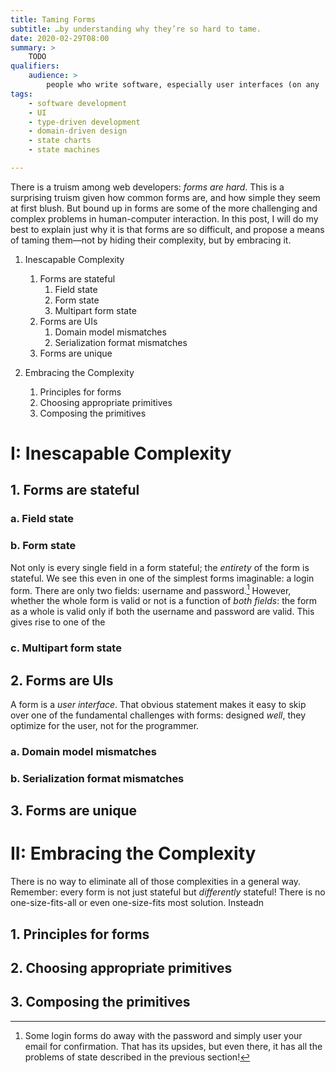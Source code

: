 ```yaml
---
title: Taming Forms
subtitle: …by understanding why they’re so hard to tame.
date: 2020-02-29T08:00
summary: >
    TODO
qualifiers:
    audience: >
        people who write software, especially user interfaces (on any  platform, in any language).
tags:
    - software development
    - UI
    - type-driven development
    - domain-driven design
    - state charts
    - state machines

---
```



<!--

References:

- [principled forms writeup](https://gist.github.com/chriskrycho/48fa641eeb55217d4063592b411b1192)
- [Slack discussion with Andrew Noyes](https://linkedin-randd.slack.com/archives/DHCGXKD3N/p1581107886022400)

-->

There is a truism among web developers: *forms are hard*. This is a surprising truism given how common forms are, and how simple they seem at first blush. But bound up in forms are some of the more challenging and complex problems in human-computer interaction. In this post, I will do my best to explain just why it is that forms are so difficult, and propose a means of taming them—not by hiding their complexity, but by embracing it.

1. Inescapable Complexity
    1. Forms are stateful
        1. Field state
        2. Form state
        3. Multipart form state
    2. Forms are UIs
        1. Domain model mismatches
        2. Serialization format mismatches
	3. Forms are unique

2. Embracing the Complexity
    1. Principles for forms
    2. Choosing appropriate primitives
    3. Composing the primitives

# I: Inescapable Complexity

## 1. Forms are stateful

### a. Field state

### b. Form state

Not only is every single field in a form stateful; the *entirety* of the form is stateful. We see this even in one of the simplest forms imaginable: a login form. There are only two fields: username and password.[^simpler-login] However, whether the whole form is valid or not is a function of *both fields*: the form as a whole is valid only if both the username and password are valid. This gives rise to one of the 

[^simpler-login]: Some login forms do away with the password and simply user your email for confirmation. That has its upsides, but even there, it has all the problems of state described in the previous section!

### c. Multipart form state

## 2. Forms are UIs

A form is a *user interface*. That obvious statement makes it easy to skip over one of the fundamental challenges with forms: designed *well*, they optimize for the user, not for the programmer.

### a. Domain model mismatches

### b. Serialization format mismatches

## 3. Forms are unique

# II: Embracing the Complexity

There is no way to eliminate all of those complexities in a general way. Remember: every form is not just stateful but *differently* stateful! There is no one-size-fits-all or even one-size-fits most solution. Insteadn

## 1. Principles for forms
## 2. Choosing appropriate primitives
## 3. Composing the primitives
